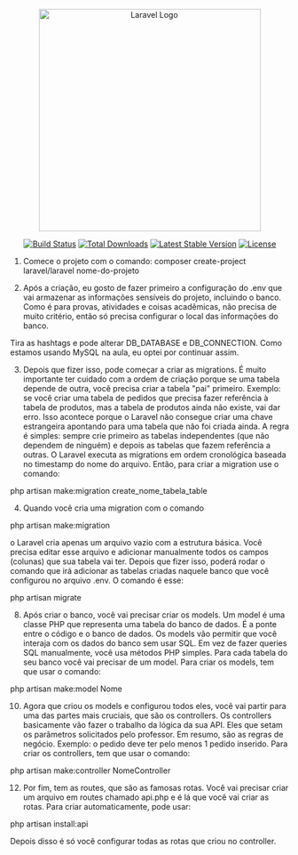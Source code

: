 <p align="center"><a href="https://laravel.com" target="_blank"><img src="https://raw.githubusercontent.com/laravel/art/master/logo-lockup/5%20SVG/2%20CMYK/1%20Full%20Color/laravel-logolockup-cmyk-red.svg" width="400" alt="Laravel Logo"></a></p>

<p align="center">
<a href="https://github.com/laravel/framework/actions"><img src="https://github.com/laravel/framework/workflows/tests/badge.svg" alt="Build Status"></a>
<a href="https://packagist.org/packages/laravel/framework"><img src="https://img.shields.io/packagist/dt/laravel/framework" alt="Total Downloads"></a>
<a href="https://packagist.org/packages/laravel/framework"><img src="https://img.shields.io/packagist/v/laravel/framework" alt="Latest Stable Version"></a>
<a href="https://packagist.org/packages/laravel/framework"><img src="https://img.shields.io/packagist/l/laravel/framework" alt="License"></a>
</p>


1. Comece o projeto com o comando:
composer create-project laravel/laravel nome-do-projeto

2. Após a criação, eu gosto de fazer primeiro a configuração do .env que vai armazenar
as informações sensíveis do projeto, incluindo o banco. Como é para provas,
atividades e coisas acadêmicas, não precisa de muito critério, então só precisa
configurar o local das informações do banco.

Tira as hashtags e pode alterar DB_DATABASE e DB_CONNECTION. Como
estamos usando MySQL na aula, eu optei por continuar assim. 


3. Depois que fizer isso, pode começar a criar as migrations. É muito importante ter
cuidado com a ordem de criação porque se uma tabela depende de outra, você
precisa criar a tabela "pai" primeiro. Exemplo: se você criar uma tabela de pedidos
que precisa fazer referência à tabela de produtos, mas a tabela de produtos ainda
não existe, vai dar erro. Isso acontece porque o Laravel não consegue criar uma
chave estrangeira apontando para uma tabela que não foi criada ainda. A regra é
simples: sempre crie primeiro as tabelas independentes (que não dependem de
ninguém) e depois as tabelas que fazem referência a outras. O Laravel executa as
migrations em ordem cronológica baseada no timestamp do nome do arquivo. Então,
para criar a migration use o comando:

php artisan make:migration create_nome_tabela_table

4. Quando você cria uma migration com o comando
 
 php artisan make:migration

o Laravel cria apenas um arquivo vazio com a estrutura básica.
Você precisa editar esse arquivo e adicionar manualmente todos os campos
(colunas) que sua tabela vai ter. Depois que fizer isso, poderá rodar o comando que
irá adicionar as tabelas criadas naquele banco que você configurou no arquivo .env.
O comando é esse:

php artisan migrate

8. Após criar o banco, você vai precisar criar os models. Um model é uma classe PHP
que representa uma tabela do banco de dados. É a ponte entre o código e o banco
de dados. Os models vão permitir que você interaja com os dados do banco sem
usar SQL. Em vez de fazer queries SQL manualmente, você usa métodos PHP
simples. Para cada tabela do seu banco você vai precisar de um model. Para criar
os models, tem que usar o comando:

php artisan make:model Nome

10. Agora que criou os models e configurou todos eles, você vai partir para uma das
partes mais cruciais, que são os controllers. Os controllers basicamente vão fazer o
trabalho da lógica da sua API. Eles que setam os parâmetros solicitados pelo
professor. Em resumo, são as regras de negócio. Exemplo: o pedido deve ter pelo
menos 1 pedido inserido. Para criar os controllers, tem que usar o comando:

php artisan make:controller NomeController

12. Por fim, tem as routes, que são as famosas rotas. Você vai precisar criar um arquivo
em routes chamado api.php e é lá que você vai criar as rotas. Para criar
automaticamente, pode usar:

php artisan install:api

Depois disso é só você configurar todas as rotas que criou no controller.

